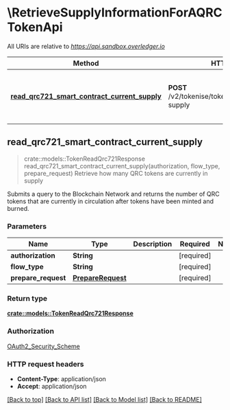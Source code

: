 # \RetrieveSupplyInformationForAQRCTokenApi

All URIs are relative to *https://api.sandbox.overledger.io*

Method | HTTP request | Description
------------- | ------------- | -------------
[**read_qrc721_smart_contract_current_supply**](RetrieveSupplyInformationForAQRCTokenApi.md#read_qrc721_smart_contract_current_supply) | **POST** /v2/tokenise/tokens/{flowType}/current-supply | Retrieve how many QRC tokens are currently in supply



## read_qrc721_smart_contract_current_supply

> crate::models::TokenReadQrc721Response read_qrc721_smart_contract_current_supply(authorization, flow_type, prepare_request)
Retrieve how many QRC tokens are currently in supply

Submits a query to the Blockchain Network and returns the number of QRC tokens that are currently in circulation after tokens have been minted and burned.

### Parameters


Name | Type | Description  | Required | Notes
------------- | ------------- | ------------- | ------------- | -------------
**authorization** | **String** |  | [required] |
**flow_type** | **String** |  | [required] |
**prepare_request** | [**PrepareRequest**](PrepareRequest.md) |  | [required] |

### Return type

[**crate::models::TokenReadQrc721Response**](TokenReadQRC721Response.md)

### Authorization

[OAuth2_Security_Scheme](../README.md#OAuth2_Security_Scheme)

### HTTP request headers

- **Content-Type**: application/json
- **Accept**: application/json

[[Back to top]](#) [[Back to API list]](../README.md#documentation-for-api-endpoints) [[Back to Model list]](../README.md#documentation-for-models) [[Back to README]](../README.md)

